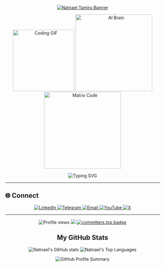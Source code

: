 <p align="center">
  <a href="https://github.com/Akshay090/svg-banners">
    <img src="https://svg-banners.vercel.app/api?type=luminance&text1=✨%20Natnael%20Tamiru%20✨&width=1300&height=100" alt="Natnael Tamiru Banner" />
  </a>
</p>


<p align="center">
  <img src="https://media.giphy.com/media/WUlplcMpOCEmTGBtBW/giphy.gif" width="200" alt="Coding GIF"/>  
  <img src="https://media.giphy.com/media/ZVik7pBtu9dNS/giphy.gif" width="250" alt="AI Brain"/>  
  <img src="https://media.giphy.com/media/L8K62iTDkzGX6/giphy.gif" width="250" alt="Matrix Code"/>  
</p>
<p align="center">
  <img src="https://readme-typing-svg.demolab.com?font=Inter&weight=600&size=24&pause=1000&color=00BFFF&center=true&vCenter=true&width=600&lines=Full-Stack+Developer;Aspiring+AI+Engineer;Mobile+App+Creator" alt="Typing SVG">
</p>


---

## 🌐 Connect

<p align="center">
  <a href="https://www.linkedin.com/in/natitam1/" target="_blank">
    <img alt="LinkedIn" src="https://img.shields.io/badge/LinkedIn-0077B5?style=for-the-badge&logo=linkedin&logoColor=white" />
  </a>
   <a href="https://t.me/natitam1" target="_blank">
    <img alt="Telegram" src="https://img.shields.io/badge/Telegram-0088CC?style=for-the-badge&logo=telegram&logoColor=white" />
  </a>
  <a href="mailto:natnaeltamiru98@gmail.com" target="_blank">
    <img alt="Email" src="https://img.shields.io/badge/Email-D14836?style=for-the-badge&logo=gmail&logoColor=white" />
</a>

 <a href="https://www.youtube.com/@natitam111" target="_blank">
  <img alt="YouTube" src="https://img.shields.io/badge/YouTube-FF0000?style=for-the-badge&logo=youtube&logoColor=white" />
</a>

  <a href="https://twitter.com/natitam11" target="_blank">
    <img alt="X" src="https://img.shields.io/badge/Twitter-1DA1F2?style=for-the-badge&logo=twitter&logoColor=white" />
  </a>
</p>

---
<!-- Profiles Views & Other Badges -->

<p align="center">
  <img src="https://komarev.com/ghpvc/?username=natitam1" alt="Profile views"/>
  <img src="https://img.shields.io/badge/Natnael%20Tamiru-is%20Available%20for%20a%20Remote%20Work-greenyellow" />
  <a href="https://user-badge.committers.top/ethiopia_private/natitam1">
    <img src="https://user-badge.committers.top/ethiopia_private/natitam1.svg" alt="committers.top badge"/>
  </a>
</p>

<h2 align="center">My GitHub Stats</h2>

<p align="center">
  <img src="https://github-readme-stats.vercel.app/api?username=natitam1&show_icons=true&theme=github_dark&count_private=true&hide_border=true&title_color=00bfbf&icon_color=00bfbf" alt="Natnael's GitHub stats" />
  <img src="https://github-readme-stats.vercel.app/api/top-langs/?username=natitam1&layout=compact&theme=github_dark&hide_border=true&title_color=00bfbf&icon_color=00bfbf" alt="Natnael's Top Languages" />
</p>





<p align="center">
  <img src="https://github-profile-summary-cards.vercel.app/api/cards/profile-details?username=natitam1&theme=algolia" alt="GitHub Profile Summary" />
</p>


  
